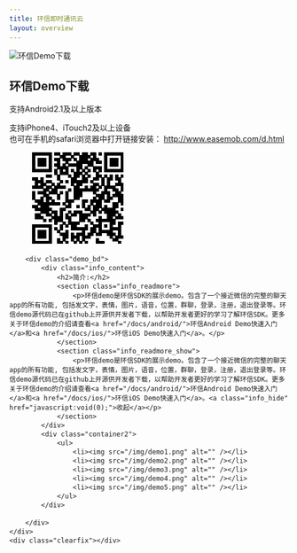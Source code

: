 ```yaml
---
title: 环信即时通讯云
layout: overview
---
```


<script type="text/javascript" src="/js/analyticsCount.js"></script>
<div class="wrap_bd">
	<div class="w990 download_demo">
		<div class="demo_hd">
			<div class="demo_hd_l">
				<img src="/img/demo_icon.png" alt="环信Demo下载" />
			</div>
			<div class="demo_hd_r">
				<h2>环信Demo下载</h2>
				<dl>
					<dt>
						<a class="demo_android" id="Android_DEMO_Href" onclick="_hmt.push(['_trackEvent', 'IMDEMO', 'click', 'AndroidSDK_DEMO'])" href="http://www.easemob.com/downloads/chatdemo-ui-2.0.9.apk"></a>
						<p>支持Android2.1及以上版本</p>
						<a class="demo_iphone" id="iOS_DEMO_Href" onclick="_hmt.push(['_trackEvent', 'IMDEMO', 'click', 'iOSSDK_DEMO'])" href="http://www.easemob.com/downloads/ChatDemo-UI.ipa"></a>
						<p>支持iPhone4、iTouch2及以上设备<br />
							也可在手机的safari浏览器中打开链接安装：
							<a href="http://www.easemob.com/d.html">http://www.easemob.com/d.html</a>
						</p>
					</dt>
					<dd><img src="/img/demo_wx_ico.png" alt="微信下载" /></dd>
				</dl>
			</div>
		</div>
		
		<div class="demo_bd">
			<div class="info_content">
				<h2>简介:</h2>
				<section class="info_readmore">
					<p>环信demo是环信SDK的展示demo。包含了一个接近微信的完整的聊天app的所有功能, 包括发文字，表情，图片，语音，位置，群聊，登录，注册，退出登录等。环信demo源代码已在github上开源供开发者下载，以帮助开发者更好的学习了解环信SDK。更多关于环信demo的介绍请查看<a href="/docs/android/">环信Android Demo快速入门</a>和<a href="/docs/ios/">环信iOS Demo快速入门</a>。</p>
				</section>
				<section class="info_readmore_show">
					<p>环信demo是环信SDK的展示demo。包含了一个接近微信的完整的聊天app的所有功能, 包括发文字，表情，图片，语音，位置，群聊，登录，注册，退出登录等。环信demo源代码已在github上开源供开发者下载，以帮助开发者更好的学习了解环信SDK。更多关于环信demo的介绍请查看<a href="/docs/android/">环信Android Demo快速入门</a>和<a href="/docs/ios/">环信iOS Demo快速入门</a>。<a class="info_hide" href="javascript:void(0);">收起</a></p>
				</section>
			</div>
			<div class="container2">
				<ul>
					<li><img src="/img/demo1.png" alt="" /></li>
					<li><img src="/img/demo2.png" alt="" /></li>
					<li><img src="/img/demo3.png" alt="" /></li>
					<li><img src="/img/demo4.png" alt="" /></li>
					<li><img src="/img/demo5.png" alt="" /></li>
				</ul>
			</div>
			
		</div>
	</div>
	<div class="clearfix"></div>
</div>
<script type="text/javascript" src="/js/jquery.mousewheel.js"></script>
<script type="text/javascript" src="/js/hScrollPane.js"></script>
<script type="text/javascript">
    // 展开收缩效果
	$(".info_show").click(function(){
		$(".info_readmore").hide();
		$(".info_readmore_show").show();
	});
	$(".info_hide").click(function(){
		$(".info_readmore").show();
		$(".info_readmore_show").hide();
	});

	//水平滚动条滚动图片
	$(".container2").hScrollPane({
		mover:"ul",
		moverW:function(){return $(".container2 li").length*275-24;}(),
		showArrow:true,
		handleCssAlter:"draghandlealter",
		mousewheel:{moveLength:275}
	});
</script>


